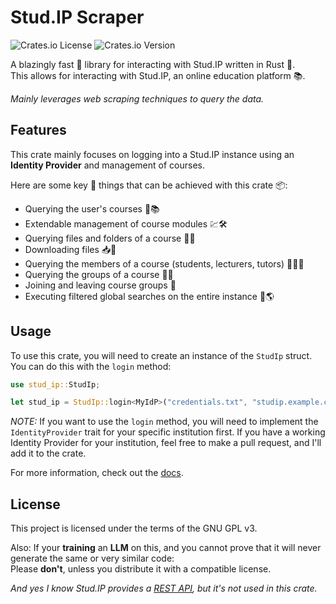 
# Stud.IP Scraper
![Crates.io License](https://img.shields.io/crates/l/stud_ip_scraper)
![Crates.io Version](https://img.shields.io/crates/v/stud_ip_scraper)

A blazingly fast 🚀 library for interacting with Stud.IP written in Rust 🦀. \
This allows for interacting with Stud.IP, an online education platform 📚.

*Mainly leverages web scraping techniques to query the data.*

## Features
This crate mainly focuses on logging into a Stud.IP instance using an **Identity Provider** and management of courses.

Here are some key 🔑 things that can be achieved with this crate 📦:
- Querying the user's courses 🔎📚
- Extendable management of course modules 💹🛠
- Querying files and folders of a course 🔎📁
- Downloading files 📥💨
- Querying the members of a course (students, lecturers, tutors) 🔎👨‍🏫
- Querying the groups of a course 🔎👥
- Joining and leaving course groups 🚪
- Executing filtered global searches on the entire instance 🔎🌎

## Usage
To use this crate, you will need to create an instance of the `StudIp` struct.
You can do this with the `login` method:
```rust
use stud_ip::StudIp;

let stud_ip = StudIp::login<MyIdP>("credentials.txt", "studip.example.com").unwrap();
```

*NOTE:* If you want to use the `login` method, you will need to implement the `IdentityProvider` trait for your specific institution first.
If you have a working Identity Provider for your institution, feel free to make a pull request, and I'll add it to the crate.

For more information, check out the [docs](https://docs.rs/stud_ip_scraper).

## License
This project is licensed under the terms of the GNU GPL v3.

Also: If your **training** an **LLM** on this, and you cannot prove that it will never generate the same or very similar code: \
Please **don't**, unless you distribute it with a compatible license.


*And yes I know Stud.IP provides a [REST API](https://studip.github.io/studip-rest.ip/), but it's not used in this crate.*